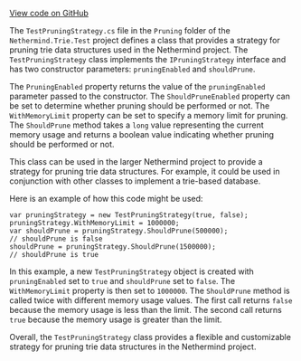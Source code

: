 [View code on GitHub](https://github.com/nethermindeth/nethermind/son/src/Nethermind/Nethermind.Trie.Test/Pruning)

The `TestPruningStrategy.cs` file in the `Pruning` folder of the `Nethermind.Trie.Test` project defines a class that provides a strategy for pruning trie data structures used in the Nethermind project. The `TestPruningStrategy` class implements the `IPruningStrategy` interface and has two constructor parameters: `pruningEnabled` and `shouldPrune`. 

The `PruningEnabled` property returns the value of the `pruningEnabled` parameter passed to the constructor. The `ShouldPruneEnabled` property can be set to determine whether pruning should be performed or not. The `WithMemoryLimit` property can be set to specify a memory limit for pruning. The `ShouldPrune` method takes a `long` value representing the current memory usage and returns a boolean value indicating whether pruning should be performed or not.

This class can be used in the larger Nethermind project to provide a strategy for pruning trie data structures. For example, it could be used in conjunction with other classes to implement a trie-based database. 

Here is an example of how this code might be used:

```
var pruningStrategy = new TestPruningStrategy(true, false);
pruningStrategy.WithMemoryLimit = 1000000;
var shouldPrune = pruningStrategy.ShouldPrune(500000);
// shouldPrune is false
shouldPrune = pruningStrategy.ShouldPrune(1500000);
// shouldPrune is true
```

In this example, a new `TestPruningStrategy` object is created with `pruningEnabled` set to `true` and `shouldPrune` set to `false`. The `WithMemoryLimit` property is then set to `1000000`. The `ShouldPrune` method is called twice with different memory usage values. The first call returns `false` because the memory usage is less than the limit. The second call returns `true` because the memory usage is greater than the limit.

Overall, the `TestPruningStrategy` class provides a flexible and customizable strategy for pruning trie data structures in the Nethermind project.
